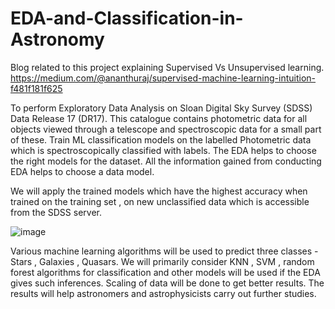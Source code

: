 # EDA-and-Classification-in-Astronomy

Blog related to this project explaining Supervised Vs Unsupervised learning. 
https://medium.com/@ananthuraj/supervised-machine-learning-intuition-f481f181f625


To perform Exploratory Data Analysis on Sloan Digital Sky Survey (SDSS) Data Release 17 (DR17). This catalogue contains photometric data for all objects viewed through a telescope and spectroscopic data for a small part of these. Train ML classification models on the labelled Photometric data which is spectroscopically classified with labels. The EDA helps to choose the right models for the dataset. All the information gained from conducting EDA helps to choose a data model. 

We will apply the trained models which have the highest accuracy when trained on the training set , on new unclassified data which is accessible from the SDSS server. 

![image](https://user-images.githubusercontent.com/60540680/184470500-1d5ac375-a617-44da-9d88-70d6b77fccad.png)

Various machine learning algorithms will be used to predict three classes - Stars , Galaxies , Quasars. We will primarily consider KNN , SVM , random forest algorithms for classification and other models will be used if the EDA gives such inferences. Scaling of data will be done to get better results. The results will help astronomers and astrophysicists carry out further studies.

